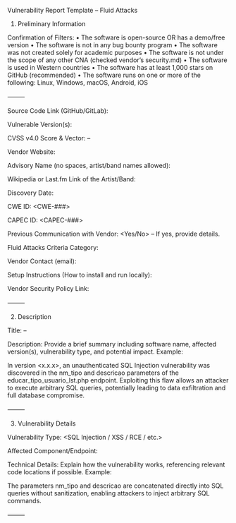 Vulnerability Report Template – Fluid Attacks

1. Preliminary Information

Confirmation of Filters:
	•	The software is open-source OR has a demo/free version
	•	The software is not in any bug bounty program
	•	The software was not created solely for academic purposes
	•	The software is not under the scope of any other CNA (checked vendor’s security.md)
	•	The software is used in Western countries
	•	The software has at least 1,000 stars on GitHub (recommended)
	•	The software runs on one or more of the following: Linux, Windows, macOS, Android, iOS

⸻

Source Code Link (GitHub/GitLab):
<link>

Vulnerable Version(s):
<version or commit hash>

CVSS v4.0 Score & Vector:
<score> – <vector string>

Vendor Website:
<link>

Advisory Name (no spaces, artist/band names allowed):
<name>

Wikipedia or Last.fm Link of the Artist/Band:
<link>

Discovery Date:
<YYYY-MM-DD>

CWE ID:
<CWE-###>

CAPEC ID:
<CAPEC-###>

Previous Communication with Vendor:
<Yes/No> – If yes, provide details.

Fluid Attacks Criteria Category:
<link or category>

Vendor Contact (email):
<email>

Setup Instructions (How to install and run locally):
<step-by-step instructions>

Vendor Security Policy Link:
<link>

⸻

2. Description

Title:
<Software Name> <Version> – <Vulnerability Type>

Description:
Provide a brief summary including software name, affected version(s), vulnerability type, and potential impact.
Example:

In <Software Name> version <x.x.x>, an unauthenticated SQL Injection vulnerability was discovered in the nm_tipo and descricao parameters of the educar_tipo_usuario_lst.php endpoint. Exploiting this flaw allows an attacker to execute arbitrary SQL queries, potentially leading to data exfiltration and full database compromise.

⸻

3. Vulnerability Details

Vulnerability Type:
<SQL Injection / XSS / RCE / etc.>

Affected Component/Endpoint:
<path or module>

Technical Details:
Explain how the vulnerability works, referencing relevant code locations if possible.
Example:

The parameters nm_tipo and descricao are concatenated directly into SQL queries without sanitization, enabling attackers to inject arbitrary SQL commands.

⸻
